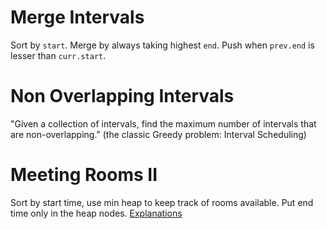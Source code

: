 # Merge Intervals
Sort by `start`. Merge by always taking highest `end`. Push when `prev.end` is lesser than `curr.start`.

# Non Overlapping Intervals
"Given a collection of intervals, find the maximum number of intervals that are non-overlapping." (the classic Greedy problem: Interval Scheduling)

# Meeting Rooms II
Sort by start time, use min heap to keep track of rooms available. Put end time only in the heap nodes.
[Explanations](http://tiancao.me/Leetcode-Unlocked/)
